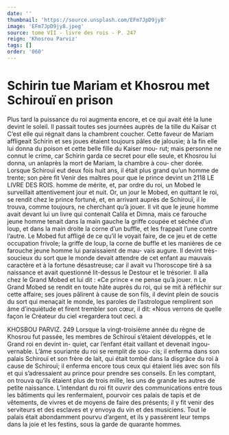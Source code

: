 ```yaml
---
date: ''
thumbnail: 'https://source.unsplash.com/EFm7JpD9jy8'
image: 'EFm7JpD9jy8.jpeg'
source: tome VII - livre des rois - P. 247
reign: 'Khosrou Parviz'
tags: []
order: '060'
---
```


# Schirin tue Mariam et Khosrou met Schirouï en prison

Plus tard la puissance du roi augmenta encore, et ce qui avait été la lune devint le soleil. Il passait toutes ses journées auprès de la tille du Kaïsar ct
C’est elle qui régnait dans la chambrent coucher.
Cette faveur de Mariam affligeait Schirin et ses joues
étaient toujours pâles de jalousie; à la fin elle lui
donna du poison et cette belle fille du Kaiser mou-
rut; mais personne ne connut le crime, car Schirin
garda ce secret pour elle seule, et Khosrou lui donna,
un anlaprès la mort de Mariam, la chambre à cou- cher dorée.
Lorsque Schirouï eut deux fois huit ans, il était plus grand qu’un homme de trente; son père fit Venir des maîtres pour que le prince devint un
2118 LE LIVRE DES ROIS.
homme de mérite, et, par ordre du roi, un Mobed
le surveillait attentivement jour et nuit. Or, un jour
le Mobed, en quittant le roi, se rendit chez le prince fortuné, et, en arrivant auprès de Schirouï, il
le trouva, comme toujours, ne cherchant qu’à jouer.
Il vit que le jeune homme avait devant lui un livre qui contenait Calila et Dimna, mais ce farouche jeune homme tenait dans la main gauche la griffe coupée et séchée d’un loup, et dans la main droite
la corne d’un buffle, et les frappait l’une contre
l’autre. Le Mobed fut affligé de ce qu’il le voyait
faire, de ce jeu et de cette occupation frivole; la griffe de loup, la corne de buffle et les manières de ce farouche jeune homme lui paraissaient de mau- vais augure. Il devint très-soucieux du sort que le monde devait attendre de cet enfant au mauvais caractère et à la fortune désastreuse; car il avait vu l’horoscope tiré à sa naissance et avait questionné lit-dessus le Destour et le trésorier.
Il alla chez le Grand Mobed et lui dit : «Ce prince « ne pense qu’à jouer. n Le Grand Mobed se rendit en toute hâte auprès du roi, qui se mit à réfléchir sur
cette affaire; ses joues pâlirent à cause de son fils, il devint plein de soucis du sort qui menaçait le monde, les paroles de l’astrologue remplirent son âme d’inquiétude et firent trembler son cœur, il dit:
«Nous verrons de quelle façon le Créateur du ciel «regardera tout ceci. a

KHOSBOU PARVIZ. 249 Lorsque la vingt-troisième année du règne de
Khosrou fut passée, les membres de Schirouï s’étaient développés, et le Grand roi en devint in-
quiet, car l’enfant était vaillant et devenait ingou- vernable. L’âme souriante du roi se remplit de sou- cis; il enferma dans son palais Schirouï et son frère de lait, qui était tombé dans la disgrâce du roi à cause de Schirouï; il enferma encore tous ceux qui étaient liés avec son fils et qui s’adressaient au
prince pour prendre ses conseils. En les comptant, on trouva qu’ils étaient plus de trois mille, les uns
de grande les autres de petite naissance. L’intendant
du roi fit ouvrir des communications entre tous les bâtiments qui les renfermaient, pourvoir ces palais de tapis et de vêtements, de vivres et de moyens de
faire des présents; il y fit venir des serviteurs et des
esclaves et y envoya du vin et des musiciens. Tout le palais était abondamment pourvu d’argent, et ils
y passèrent leur temps dans la joie et les festins, sous la garde de quarante hommes.
